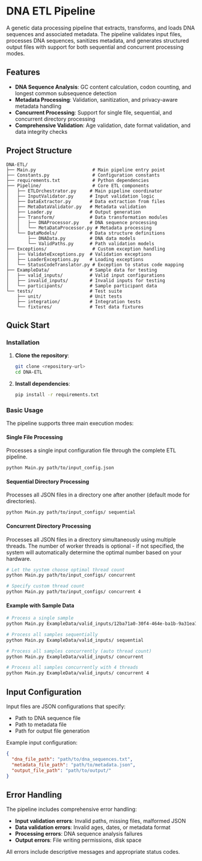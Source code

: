 # DNA ETL Pipeline

A genetic data processing pipeline that extracts, transforms, and loads DNA sequences and associated metadata. The pipeline validates input files, processes DNA sequences, sanitizes metadata, and generates structured output files with support for both sequential and concurrent processing modes.

## Features

- **DNA Sequence Analysis**: GC content calculation, codon counting, and longest common subsequence detection
- **Metadata Processing**: Validation, sanitization, and privacy-aware metadata handling
- **Concurrent Processing**: Support for single file, sequential, and concurrent directory processing
- **Comprehensive Validation**: Age validation, date format validation, and data integrity checks

## Project Structure

```
DNA-ETL/
├── Main.py                     # Main pipeline entry point
├── Constants.py                # Configuration constants
├── requirements.txt            # Python dependencies
├── Pipeline/                   # Core ETL components
│   ├── ETLOrchestrator.py     # Main pipeline coordinator
│   ├── InputValidator.py      # Input validation logic
│   ├── DataExtractor.py       # Data extraction from files
│   ├── MetaDataValidator.py   # Metadata validation
│   ├── Loader.py              # Output generation
│   ├── Transform/             # Data transformation modules
│   │   ├── DNAProcessor.py    # DNA sequence processing
│   │   └── MetaDataProcessor.py # Metadata processing
│   └── DataModels/            # Data structure definitions
│       ├── DNAData.py         # DNA data models
│       └── ValidPaths.py      # Path validation models
├── Exceptions/                 # Custom exception handling
│   ├── ValidateExceptions.py  # Validation exceptions
│   ├── LoaderExceptions.py    # Loading exceptions
│   └── StatusCodeTranslator.py # Exception to status code mapping
├── ExampleData/               # Sample data for testing
│   ├── valid_inputs/          # Valid input configurations
│   ├── invalid_inputs/        # Invalid inputs for testing
│   └── participants/          # Sample participant data
└── tests/                     # Test suite
    ├── unit/                  # Unit tests
    ├── integration/           # Integration tests
    └── fixtures/              # Test data fixtures
```

## Quick Start

### Installation

1. **Clone the repository**:
   ```bash
   git clone <repository-url>
   cd DNA-ETL
   ```

2. **Install dependencies**:
   ```bash
   pip install -r requirements.txt
   ```

### Basic Usage

The pipeline supports three main execution modes:

#### Single File Processing
Processes a single input configuration file through the complete ETL pipeline.
```bash
python Main.py path/to/input_config.json
```

#### Sequential Directory Processing
Processes all JSON files in a directory one after another (default mode for directories).
```bash
python Main.py path/to/input_configs/ sequential
```

#### Concurrent Directory Processing
Processes all JSON files in a directory simultaneously using multiple threads. The number of worker threads is optional - if not specified, the system will automatically determine the optimal number based on your hardware.
```bash
# Let the system choose optimal thread count
python Main.py path/to/input_configs/ concurrent

# Specify custom thread count
python Main.py path/to/input_configs/ concurrent 4
```

#### Example with Sample Data
```bash
# Process a single sample
python Main.py ExampleData/valid_inputs/12ba71a0-30f4-464e-ba1b-9a31ea7d35fc_input.json

# Process all samples sequentially
python Main.py ExampleData/valid_inputs/ sequential

# Process all samples concurrently (auto thread count)
python Main.py ExampleData/valid_inputs/ concurrent

# Process all samples concurrently with 4 threads
python Main.py ExampleData/valid_inputs/ concurrent 4
```

## Input Configuration

Input files are JSON configurations that specify:
- Path to DNA sequence file
- Path to metadata file  
- Path for output file generation

Example input configuration:
```json
{
  "dna_file_path": "path/to/dna_sequences.txt",
  "metadata_file_path": "path/to/metadata.json",
  "output_file_path": "path/to/output/"
}
```

## Error Handling

The pipeline includes comprehensive error handling:

- **Input validation errors**: Invalid paths, missing files, malformed JSON
- **Data validation errors**: Invalid ages, dates, or metadata format
- **Processing errors**: DNA sequence analysis failures
- **Output errors**: File writing permissions, disk space

All errors include descriptive messages and appropriate status codes.